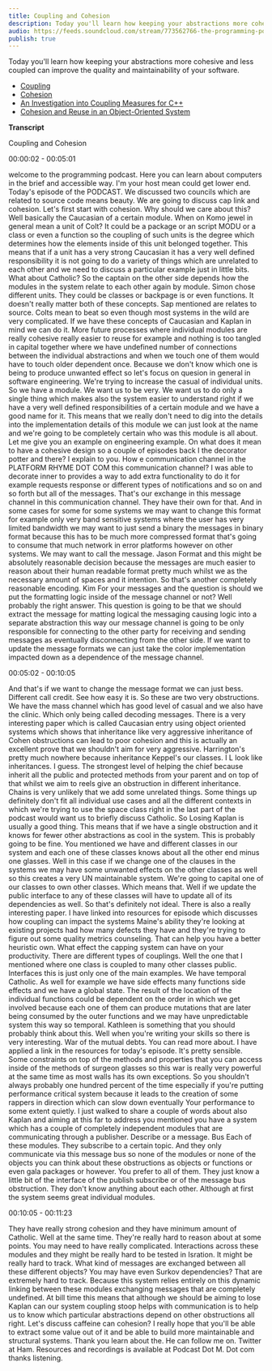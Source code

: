 ```yaml
---
title: Coupling and Cohesion
description: Today you'll learn how keeping your abstractions more cohesive and less coupled can improve the quality and maintainability of your software.
audio: https://feeds.soundcloud.com/stream/773562766-the-programming-podcast-coupling-and-cohesion.mp3
publish: true
---
```


Today you'll learn how keeping your abstractions more cohesive and less coupled can improve the quality and maintainability of your software.

- [Coupling](https://en.wikipedia.org/wiki/Coupling_(computer_programming))
- [Cohesion](https://en.wikipedia.org/wiki/Cohesion_(computer_science))
- [An Investigation into Coupling Measures for C++](http://www.geocities.ws/walcelio_melo/icse97.coupling.pdf)
- [Cohesion and Reuse in an Object-Oriented System](http://citeseerx.ist.psu.edu/viewdoc/download?doi=10.1.1.53.2683&rep=rep1&type=pdf)

**Transcript**

Coupling and Cohesion

00:00:02 - 00:05:01

welcome to the programming podcast. Here you can learn about computers in the brief and accessible way. I'm your host mean could get lower end. Today's episode of the PODCAST. We discussed two councils which are related to source code means beauty. We are going to discuss cap link and cohesion. Let's first start with cohesion. Why should we care about this? Well basically the Caucasian of a certain module. When on Komo jewel in general mean a unit of Colt? It could be a package or an script MODU or a class or even a function so the coupling of such units is the degree which determines how the elements inside of this unit belonged together. This means that if a unit has a very strong Caucasian it has a very well defined responsibility it is not going to do a variety of things which are unrelated to each other and we need to discuss a particular example just in little bits. What about Catholic? So the captain on the other side depends how the modules in the system relate to each other again by module. Simon chose different units. They could be classes or backpage is or even functions. It doesn't really matter both of these concepts. Sap mentioned are relates to source. Colts mean to beat so even though most systems in the wild are very complicated. If we have these concepts of Caucasian and Kaplan in mind we can do it. More future processes where individual modules are really cohesive really easier to reuse for example and nothing is too tangled in capital together where we have undefined number of connections between the individual abstractions and when we touch one of them would have to touch older dependent once. Because we don't know which one is being to produce unwanted effect so let's focus on quesion in general in software engineering. We're trying to increase the casual of individual units. So we have a module. We want us to be very. We want us to do only a single thing which makes also the system easier to understand right if we have a very well defined responsibilities of a certain module and we have a good name for it. This means that we really don't need to dig into the details into the implementation details of this module we can just look at the name and we're going to be completely certain who was this module is all about. Let me give you an example on engineering example. On what does it mean to have a cohesive design so a couple of episodes back I the decorator potter and there? I explain to you. How e communication channel in the PLATFORM RHYME DOT COM this communication channel? I was able to decorate inner to provides a way to add extra functionality to do it for example requests response or different types of notifications and so on and so forth but all of the messages. That's our exchange in this message channel in this communication channel. They have their own for that. And in some cases for some for some systems we may want to change this format for example only very band sensitive systems where the user has very limited bandwidth we may want to just send a binary the messages in binary format because this has to be much more compressed format that's going to consume that much network in error platforms however on other systems. We may want to call the message. Jason Format and this might be absolutely reasonable decision because the messages are much easier to reason about their human readable format pretty much whilst we as the necessary amount of spaces and it intention. So that's another completely reasonable encoding. Kim For your messages and the question is should we put the formatting logic inside of the message channel or not? Well probably the right answer. This question is going to be that we should extract the message for matting logical the messaging causing logic into a separate abstraction this way our message channel is going to be only responsible for connecting to the other party for receiving and sending messages as eventually disconnecting from the other side. If we want to update the message formats we can just take the color implementation impacted down as a dependence of the message channel.


00:05:02 - 00:10:05

And that's if we want to change the message format we can just bess. Different call credit. See how easy it is. So these are two very obstructions. We have the mass channel which has good level of casual and we also have the clinic. Which only being called decoding messages. There is a very interesting paper which is called Caucasian entry using object oriented systems which shows that inheritance like very aggressive inheritance of Cohen obstructions can lead to poor cohesion and this is actually an excellent prove that we shouldn't aim for very aggressive. Harrington's pretty much nowhere because inheritance Keppel's our classes. I L look like inheritances. I guess. The strongest level of helping the chief because inherit all the public and protected methods from your parent and on top of that whilst we aim to reels give an obstruction in different inheritance. Chains is very unlikely that we add some unrelated things. Some things up definitely don't fit all individual use cases and all the different contexts in which we're trying to use the space class right in the last part of the podcast would want us to briefly discuss Catholic. So Losing Kaplan is usually a good thing. This means that if we have a single obstruction and it knows for fewer other abstractions as cool in the system. This is probably going to be fine. You mentioned we have and different classes in our system and each one of these classes knows about all the other end minus one glasses. Well in this case if we change one of the clauses in the systems we may have some unwanted effects on the other classes as well so this creates a very UN maintainable system. We're going to capital one of our classes to own other classes. Which means that. Well if we update the public interface to any of these classes will have to update all of its dependencies as well. So that's definitely not ideal. There is also a really interesting paper. I have linked into resources for episode which discusses how coupling can impact the systems Maine's ability they're looking at existing projects had how many defects they have and they're trying to figure out some quality metrics counseling. That can help you have a better heuristic own. What effect the capping system can have on your productivity. There are different types of couplings. Well the one that I mentioned where one class is coupled to many other classes public. Interfaces this is just only one of the main examples. We have temporal Catholic. As well for example we have side effects many functions side effects and we have a global state. The result of the location of the individual functions could be dependent on the order in which we get involved because each one of them can produce mutations that are later being consumed by the outer functions and we may have unpredictable system this way so temporal. Kathleen is something that you should probably think about this. Well when you're writing your skills so there is very interesting. War of the mutual debts. You can read more about. I have applied a link in the resources for today's episode. It's pretty sensible. Some constraints on top of the methods and properties that you can access inside of the methods of surgeon glasses so this war is really very powerful at the same time as most walls has its own exceptions. So you shouldn't always probably one hundred percent of the time especially if you're putting performance critical system because it leads to the creation of some rappers in direction which can slow down eventually Your performance to some extent quietly. I just walked to share a couple of words about also Kaplan and aiming at this far to address you mentioned you have a system which has a couple of completely independent modules that are communicating through a publisher. Describe or a message. Bus Each of these modules. They subscribe to a certain topic. And they only communicate via this message bus so none of the modules or none of the objects you can think about these obstructions as objects or functions or even gala packages or however. You prefer to all of them. They just know a little bit of the interface of the publish subscribe or of the message bus obstruction. They don't know anything about each other. Although at first the system seems great individual modules.


00:10:05 - 00:11:23

They have really strong cohesion and they have minimum amount of Catholic. Well at the same time. They're really hard to reason about at some points. You may need to have really complicated. Interactions across these modules and they might be really hard to be tested in Isration. It might be really hard to track. What kind of messages are exchanged between all these different objects? You may have even Surkov dependencies? That are extremely hard to track. Because this system relies entirely on this dynamic linking between these modules exchanging messages that are completely undefined. At bill time this means that although we should be aiming to lose Kaplan can our system coupling stoop helps with communication is to help us to know which particular abstractions depend on other obstructions all right. Let's discuss caffeine can cohesion? I really hope that you'll be able to extract some value out of it and be able to build more maintainable and structural systems. Thank you learn about the. He can follow me on. Twitter at Ham. Resources and recordings is available at Podcast Dot M. Dot com thanks listening.
